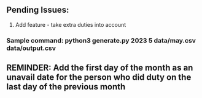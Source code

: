 ## Pending Issues:

1. Add feature - take extra duties into account

### Sample command: python3 generate.py 2023 5 data/may.csv data/output.csv

## REMINDER: Add the first day of the month as an unavail date for the person who did duty on the last day of the previous month